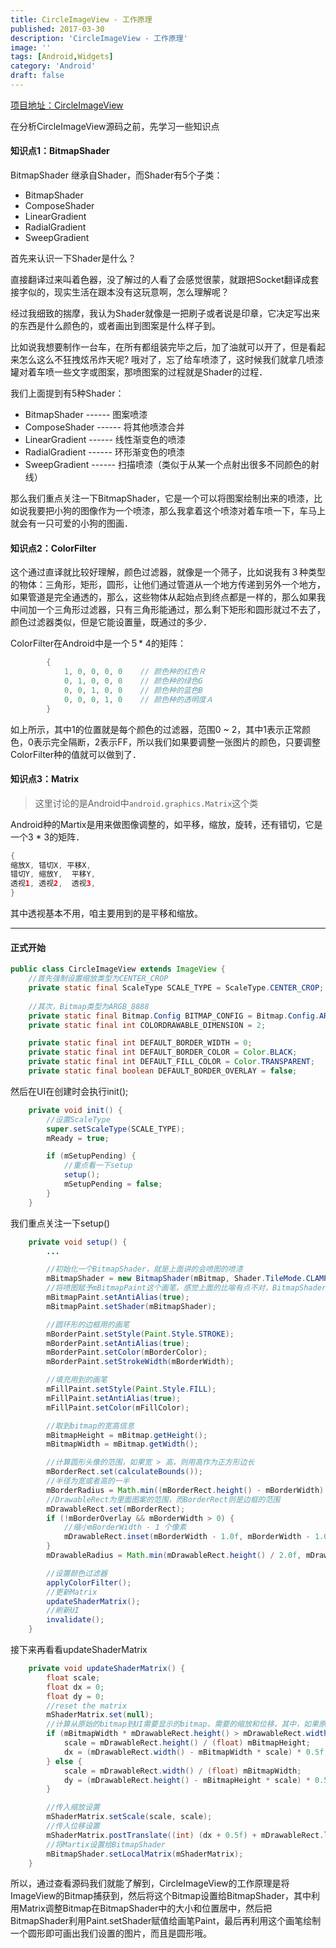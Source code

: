```yaml
---
title: CircleImageView - 工作原理
published: 2017-03-30
description: 'CircleImageView - 工作原理'
image: ''
tags: [Android,Widgets]
category: 'Android'
draft: false 
---
```


[项目地址：CircleImageView](https://github.com/hdodenhof/CircleImageView)

在分析CircleImageView源码之前，先学习一些知识点
#### 知识点1：BitmapShader

BitmapShader 继承自Shader，而Shader有5个子类：

- BitmapShader
- ComposeShader
- LinearGradient
- RadialGradient
- SweepGradient

首先来认识一下Shader是什么？

直接翻译过来叫着色器，没了解过的人看了会感觉很蒙，就跟把Socket翻译成套接字似的，现实生活在跟本没有这玩意啊，怎么理解呢？

经过我细致的揣摩，我认为Shader就像是一把刷子或者说是印章，它决定写出来的东西是什么颜色的，或者画出到图案是什么样子到。

比如说我想要制作一台车，在所有都组装完毕之后，加了油就可以开了，但是看起来怎么这么不狂拽炫吊炸天呢?   哦对了，忘了给车喷漆了，这时候我们就拿几喷漆罐对着车喷一些文字或图案，那喷图案的过程就是Shader的过程．

我们上面提到有5种Shader：

- BitmapShader  ------  图案喷漆
- ComposeShader  ------  将其他喷漆合并
- LinearGradient  ------  线性渐变色的喷漆
- RadialGradient  ------  环形渐变色的喷漆
- SweepGradient  ------  扫描喷漆（类似于从某一个点射出很多不同颜色的射线）

那么我们重点关注一下BitmapShader，它是一个可以将图案绘制出来的喷漆，比如说我要把小狗的图像作为一个喷漆，那么我拿着这个喷漆对着车喷一下，车马上就会有一只可爱的小狗的图画．

#### 知识点2：ColorFilter

这个通过直译就比较好理解，颜色过滤器，就像是一个筛子，比如说我有３种类型的物体：三角形，矩形，圆形，让他们通过管道从一个地方传递到另外一个地方，如果管道是完全通透的，那么，这些物体从起始点到终点都是一样的，那么如果我中间加一个三角形过滤器，只有三角形能通过，那么剩下矩形和圆形就过不去了，颜色过滤器类似，但是它能设置量，既通过的多少．

ColorFilter在Android中是一个５* 4的矩阵：

````Java 
        {
            1, 0, 0, 0, 0    // 颜色种的红色Ｒ
            0, 1, 0, 0, 0    // 颜色种的绿色G
            0, 0, 1, 0, 0    // 颜色种的蓝色B
            0, 0, 0, 1, 0    // 颜色种的透明度Ａ
        }
````

如上所示，其中1的位置就是每个颜色的过滤器，范围0 ~ 2，其中1表示正常颜色，0表示完全隔断，2表示FF，所以我们如果要调整一张图片的颜色，只要调整ColorFilter种的值就可以做到了．


#### 知识点3：Matrix

> 这里讨论的是Android中`android.graphics.Matrix`这个类

Android种的Martix是用来做图像调整的，如平移，缩放，旋转，还有错切，它是一个3 * 3的矩阵．

````Java
{
缩放X, 错切X, 平移X,
错切Y, 缩放Y,  平移Y,
透视1, 透视2,  透视3,
}
````

其中透视基本不用，咱主要用到的是平移和缩放。

----
#### 正式开始

````Java
public class CircleImageView extends ImageView {
	//首先强制设置缩放类型为CENTER_CROP
    private static final ScaleType SCALE_TYPE = ScaleType.CENTER_CROP;
	
	//其次，Bitmap类型为ARGB_8888
    private static final Bitmap.Config BITMAP_CONFIG = Bitmap.Config.ARGB_8888;
    private static final int COLORDRAWABLE_DIMENSION = 2;

    private static final int DEFAULT_BORDER_WIDTH = 0;
    private static final int DEFAULT_BORDER_COLOR = Color.BLACK;
    private static final int DEFAULT_FILL_COLOR = Color.TRANSPARENT;
    private static final boolean DEFAULT_BORDER_OVERLAY = false;
````

然后在UI在创建时会执行init();

````Java
    private void init() {
    	//设置ScaleType
        super.setScaleType(SCALE_TYPE);
        mReady = true;

        if (mSetupPending) {
        	//重点看一下setup
            setup();
            mSetupPending = false;
        }
    }
````
我们重点关注一下setup()

````Java
    private void setup() {
        ...

		//初始化一个BitmapShader，就是上面讲的会喷图的喷漆
        mBitmapShader = new BitmapShader(mBitmap, Shader.TileMode.CLAMP, Shader.TileMode.CLAMP);
		//将喷图赋予mBitmapPaint这个画笔，感觉上面的比喻有点不对，BitmapShader应该只是一个图案，喷漆应该是Paint
        mBitmapPaint.setAntiAlias(true);
        mBitmapPaint.setShader(mBitmapShader);

		//圆环形的边框用的画笔
        mBorderPaint.setStyle(Paint.Style.STROKE);
        mBorderPaint.setAntiAlias(true);
        mBorderPaint.setColor(mBorderColor);
        mBorderPaint.setStrokeWidth(mBorderWidth);

		//填充用到的画笔
        mFillPaint.setStyle(Paint.Style.FILL);
        mFillPaint.setAntiAlias(true);
        mFillPaint.setColor(mFillColor);

		//取到bitmap的宽高信息
        mBitmapHeight = mBitmap.getHeight();
        mBitmapWidth = mBitmap.getWidth();

		//计算圆形头像的范围，如果宽 > 高，则用高作为正方形边长
        mBorderRect.set(calculateBounds());
        //半径为宽或者高的一半
        mBorderRadius = Math.min((mBorderRect.height() - mBorderWidth) / 2.0f, (mBorderRect.width() - mBorderWidth) / 2.0f);
		//DrawableRect为里面图案的范围，而BorderRect则是边框的范围
        mDrawableRect.set(mBorderRect);
        if (!mBorderOverlay && mBorderWidth > 0) {
        	//缩小mBorderWidth - 1 个像素
            mDrawableRect.inset(mBorderWidth - 1.0f, mBorderWidth - 1.0f);
        }
        mDrawableRadius = Math.min(mDrawableRect.height() / 2.0f, mDrawableRect.width() / 2.0f);

		//设置颜色过滤器
        applyColorFilter();
        //更新Matrix
        updateShaderMatrix();
        //刷新UI
        invalidate();
    }
````

接下来再看看updateShaderMatrix

````Java
    private void updateShaderMatrix() {
        float scale;
        float dx = 0;
        float dy = 0;
		//reset the matrix
        mShaderMatrix.set(null);
		//计算从原始的bitmap到UI需要显示的bitmap，需要的缩放和位移，其中，如果原图宽度大于高度，则只位移X，否则位移Y
        if (mBitmapWidth * mDrawableRect.height() > mDrawableRect.width() * mBitmapHeight) {
            scale = mDrawableRect.height() / (float) mBitmapHeight;
            dx = (mDrawableRect.width() - mBitmapWidth * scale) * 0.5f;
        } else {
            scale = mDrawableRect.width() / (float) mBitmapWidth;
            dy = (mDrawableRect.height() - mBitmapHeight * scale) * 0.5f;
        }

		//传入缩放设置
        mShaderMatrix.setScale(scale, scale);
        //传入位移设置
        mShaderMatrix.postTranslate((int) (dx + 0.5f) + mDrawableRect.left, (int) (dy + 0.5f) + mDrawableRect.top);
		//将Martix设置给BitmapShader
        mBitmapShader.setLocalMatrix(mShaderMatrix);
    }
````

所以，通过查看源码我们就能了解到，CircleImageView的工作原理是将ImageView的Bitmap捕获到，然后将这个Bitmap设置给BitmapShader，其中利用Matrix调整Bitmap在BitmapShader中的大小和位置居中，然后把BitmapShader利用Paint.setShader赋值给画笔Paint，最后再利用这个画笔绘制一个圆形即可画出我们设置的图片，而且是圆形哦。